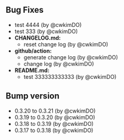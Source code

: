 ## Bug Fixes
* test 4444 (by @cwkimDO)
* test 333 (by @cwkimDO)
* **CHANGELOG.md:**
  * reset change log (by @cwkimDO)
* **github/action:**
  * generate change log (by @cwkimDO)
  * change log (by @cwkimDO)
* **README.md:**
  * test 333333333333 (by @cwkimDO)

## Bump version
* 0.3.20 to 0.3.21 (by @cwkimDO)
* 0.3.19 to 0.3.20 (by @cwkimDO)
* 0.3.18 to 0.3.19 (by @cwkimDO)
* 0.3.17 to 0.3.18 (by @cwkimDO)


